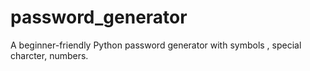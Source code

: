 # password_generator
A beginner-friendly Python password generator with  symbols , special charcter, numbers.
